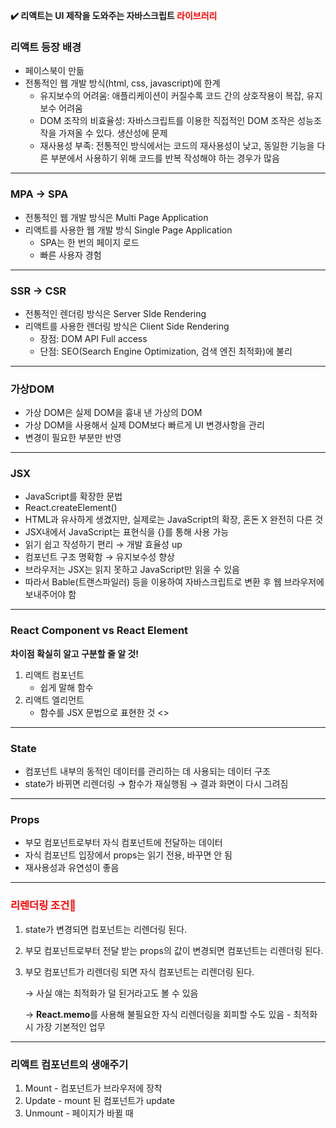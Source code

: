 **✔️ 리액트는 UI 제작을 도와주는 자바스크립트 <span style="color:red">라이브러리</span>**

### 리액트 등장 배경

- 페이스북이 만듦
- 전통적인 웹 개발 방식(html, css, javascript)에 한계
  - 유지보수의 어려움: 애플리케이션이 커질수록 코드 간의 상호작용이 복잡, 유지보수 어려움
  - DOM 조작의 비효율성: 자바스크립트를 이용한 직접적인 DOM 조작은 성능조작을 가져올 수 있다. 생산성에 문제
  - 재사용성 부족: 전통적인 방식에서는 코드의 재사용성이 낮고, 동일한 기능을 다른 부분에서 사용하기 위해 코드를 반복 작성해야 하는 경우가 많음

---

### MPA → SPA

- 전통적인 웹 개발 방식은 Multi Page Application
- 리액트를 사용한 웹 개발 방식 Single Page Application
  - SPA는 한 번의 페이지 로드
  - 빠른 사용자 경험

---

### SSR → CSR

- 전통적인 렌더링 방식은 Server SIde Rendering
- 리액트를 사용한 렌더링 방식은 Client Side Rendering
  - 장점: DOM API Full access
  - 단점: SEO(Search Engine Optimization, 검색 엔진 최적화)에 불리

---

### 가상DOM

- 가상 DOM은 실제 DOM을 흉내 낸 가상의 DOM
- 가상 DOM을 사용해서 실제 DOM보다 빠르게 UI 변경사항을 관리
- 변경이 필요한 부분만 반영

---

### JSX

- JavaScript를 확장한 문법
- React.createElement()
- HTML과 유사하게 생겼지만, 실제로는 JavaScript의 확장, 혼돈 X 완전히 다른 것
- JSX내에서 JavaScript는 표현식을 {}를 통해 사용 가능
- 읽기 쉽고 작성하기 편리 → 개발 효율성 up
- 컴포넌트 구조 명확함 → 유지보수성 향상
- 브라우저는 JSX는 읽지 못하고 JavaScript만 읽을 수 있음
- 따라서 Bable(트랜스파일러) 등을 이용하여 자바스크립트로 변환 후 웹 브라우저에 보내주어야 함

---

### React Component vs React Element

**차이점 확실히 알고 구분할 줄 알 것!**

1. 리액트 컴포넌트
   - 쉽게 말해 함수
2. 리액트 엘리먼트
   - 함수를 JSX 문법으로 표현한 것 <>

---

### State

- 컴포넌트 내부의 동적인 데이터를 관리하는 데 사용되는 데이터 구조
- state가 바뀌면 리렌더링 → 함수가 재실행됨 → 결과 화면이 다시 그려짐

---

### Props

- 부모 컴포넌트로부터 자식 컴포넌트에 전달하는 데이터
- 자식 컴포넌트 입장에서 props는 읽기 전용, 바꾸면 안 됨
- 재사용성과 유연성이 좋음

---

### <span style="color:red">리렌더링 조건🌟</span>

1. state가 변경되면 컴포넌트는 리렌더링 된다.
2. 부모 컴포넌트로부터 전달 받는 props의 값이 변경되면 컴포넌트는 리렌더링 된다.
3. 부모 컴포넌트가 리렌더링 되면 자식 컴포넌트는 리렌더링 된다.

   → 사실 얘는 최적화가 덜 된거라고도 볼 수 있음

   → **React.memo**를 사용해 불필요한 자식 리렌더링을 회피할 수도 있음 - 최적화 시 가장 기본적인 업무

---

### 리액트 컴포넌트의 생애주기

1. Mount - 컴포넌트가 브라우저에 장착
2. Update - mount 된 컴포넌트가 update
3. Unmount - 페이지가 바뀔 때
